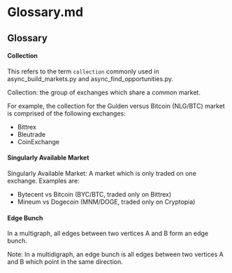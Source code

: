 # Glossary.md

## Glossary

#### Collection

This refers to the term `collection` commonly used in async\_build\_markets.py and async\_find\_opportunities.py.

Collection: the group of exchanges which share a common market.

For example, the collection for the Gulden versus Bitcoin \(NLG/BTC\) market is comprised of the following exchanges:

* Bittrex
* Bleutrade
* CoinExchange

#### Singularly Available Market

Singularly Available Market: A market which is only traded on one exchange. Examples are:

* Bytecent vs Bitcoin \(BYC/BTC, traded only on Bittrex\)
* Mineum vs Dogecoin \(MNM/DOGE, traded only on Cryptopia\)

#### Edge Bunch

In a multigraph, all edges between two vertices A and B form an edge bunch.

Note: In a multidigraph, an edge bunch is all edges between two vertices A and B which point in the same direction.


